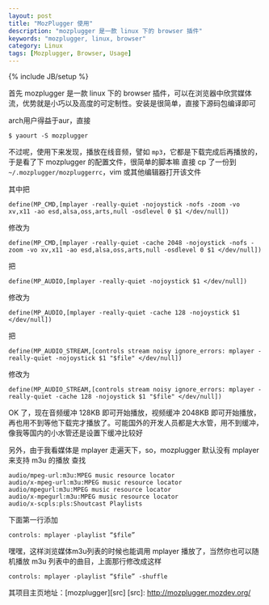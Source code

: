 ```yaml
---
layout: post
title: "MozPlugger 使用"
description: "mozplugger 是一款 linux 下的 browser 插件"
keywords: "mozplugger, linux, browser"
category: Linux
tags: [Mozplugger, Browser, Usage]
---
```

{% include JB/setup %}

首先 mozplugger 是一款 linux 下的 browser 插件，可以在浏览器中欣赏媒体流，优势就是小巧以及高度的可定制性。安装是很简单，直接下源码包编译即可

arch用户得益于aur，直接

    $ yaourt -S mozplugger

<!-- more -->
不过呢，使用下来发现，播放在线音频，譬如 `mp3`，它都是下载完成后再播放的，于是看了下 mozplugger 的配置文件，很简单的脚本嘛
直接 cp 了一份到 `~/.mozplugger/mozpluggerrc`，vim 或其他编辑器打开该文件

其中把

    define(MP_CMD,[mplayer -really-quiet -nojoystick -nofs -zoom -vo xv,x11 -ao esd,alsa,oss,arts,null -osdlevel 0 $1 </dev/null])

修改为

    define(MP_CMD,[mplayer -really-quiet -cache 2048 -nojoystick -nofs -zoom -vo xv,x11 -ao esd,alsa,oss,arts,null -osdlevel 0 $1 </dev/null])

把

    define(MP_AUDIO,[mplayer -really-quiet -nojoystick $1 </dev/null])

修改为

    define(MP_AUDIO,[mplayer -really-quiet -cache 128 -nojoystick $1 </dev/null])

把

    define(MP_AUDIO_STREAM,[controls stream noisy ignore_errors: mplayer -really-quiet -nojoystick $1 "$file" </dev/null])

修改为

    define(MP_AUDIO_STREAM,[controls stream noisy ignore_errors: mplayer -really-quiet -cache 128 -nojoystick $1 "$file" </dev/null])

OK 了，现在音频缓冲 128KB 即可开始播放，视频缓冲 2048KB 即可开始播放，再也用不到等他下载完才播放了。可能国外的开发人员都是大水管，用不到缓冲，像我等国内的小水管还是设置下缓冲比较好

另外，由于我看媒体是 mplayer 走遍天下，so，mozplugger 默认没有 mplayer 来支持 m3u 的播放
查找

    audio/mpeg-url:m3u:MPEG music resource locator
    audio/x-mpeg-url:m3u:MPEG music resource locator
    audio/mpegurl:m3u:MPEG music resource locator
    audio/x-mpegurl:m3u:MPEG music resource locator
    audio/x-scpls:pls:Shoutcast Playlists

下面第一行添加

    controls: mplayer -playlist “$file”

嘿嘿，这样浏览媒体m3u列表的时候也能调用 mplayer 播放了，当然你也可以随机播放 m3u 列表中的曲目，上面那行修改成这样

    controls: mplayer -playlist “$file” -shuffle

其项目主页地址：[mozplugger][src]
[src]: http://mozplugger.mozdev.org/
